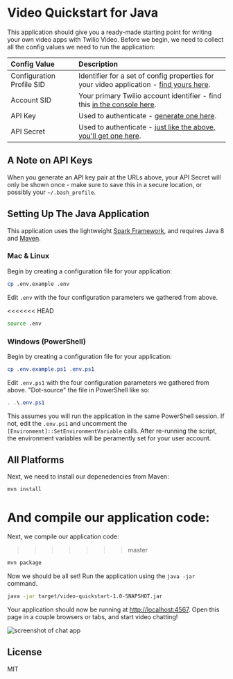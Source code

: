 # Video Quickstart for Java

This application should give you a ready-made starting point for writing your
own video apps with Twilio Video. Before we begin, we need to collect
all the config values we need to run the application:

| Config Value  | Description |
| :-------------  |:------------- |
Configuration Profile SID | Identifier for a set of config properties for your video application - [find yours here](https://www.twilio.com/console/video/profiles).
Account SID | Your primary Twilio account identifier - find this [in the console here](https://www.twilio.com/console).
API Key | Used to authenticate - [generate one here](https://www.twilio.com/console/video/dev-tools/api-keys).
API Secret | Used to authenticate - [just like the above, you'll get one here](https://www.twilio.com/console/video/dev-tools/api-keys).

## A Note on API Keys

When you generate an API key pair at the URLs above, your API Secret will only
be shown once - make sure to save this in a secure location, 
or possibly your `~/.bash_profile`.

## Setting Up The Java Application

This application uses the lightweight [Spark Framework](http://sparkjava.com/), and
requires Java 8 and [Maven](https://maven.apache.org/install.html). 

### Mac & Linux

Begin by creating a configuration file for your application:

```bash
cp .env.example .env
```

Edit `.env` with the four configuration parameters we gathered from above. 

<<<<<<< HEAD
```bash
source .env
```

### Windows (PowerShell)

Begin by creating a configuration file for your application:

```powershell
cp .env.example.ps1 .env.ps1
```

Edit `.env.ps1` with the four configuration parameters we gathered from above.
"Dot-source" the file in PowerShell like so:

```powershell
. .\.env.ps1
```

This assumes you will run the application in the same PowerShell session. If not,
edit the `.env.ps1` and uncomment the `[Environment]::SetEnvironmentVariable` calls.
After re-running the script, the environment variables will be peramently set for
your user account.

## All Platforms

Next, we need to install our depenedencies from Maven:

```bash
mvn install
```

And compile our application code:
=======
Next, we compile our application code:
>>>>>>> master

```bash
mvn package
```

Now we should be all set! Run the application using the `java -jar` command.

```bash
java -jar target/video-quickstart-1.0-SNAPSHOT.jar
```

Your application should now be running at [http://localhost:4567](http://localhost:4567). 
Open this page in a couple browsers or tabs, and start video chatting!

![screenshot of chat app](https://s3.amazonaws.com/com.twilio.prod.twilio-docs/images/video2.original.png)

## License

MIT

